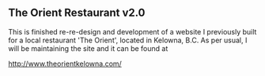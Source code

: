 ## The Orient Restaurant v2.0
This is finished re-re-design and development of a website I previously built for a local restaurant 'The Orient', located in Kelowna, B.C. As per usual, I will be maintaining the site and it can be found at 

http://www.theorientkelowna.com/  

